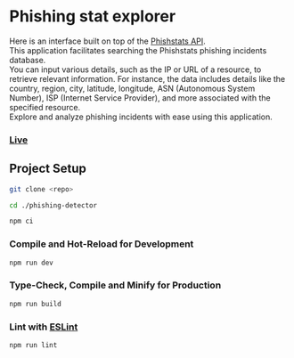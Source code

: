 # Phishing stat explorer

Here is an interface built on top of the [Phishstats API](https://phishstats.info).<br />
This application facilitates searching the Phishstats phishing incidents database.<br />
You can input various details, such as the IP or URL of a resource, to retrieve relevant information. For instance, the data includes details like the country, region, city, latitude, longitude, ASN (Autonomous System Number), ISP (Internet Service Provider), and more associated with the specified resource.<br />
Explore and analyze phishing incidents with ease using this application.

### [Live](https://oleksandr-dukhovnyy.github.io/phishing-stat-explorer/)

## Project Setup

```sh
git clone <repo>

cd ./phishing-detector

npm ci
```

### Compile and Hot-Reload for Development

```sh
npm run dev
```

### Type-Check, Compile and Minify for Production

```sh
npm run build
```

### Lint with [ESLint](https://eslint.org/)

```sh
npm run lint
```

